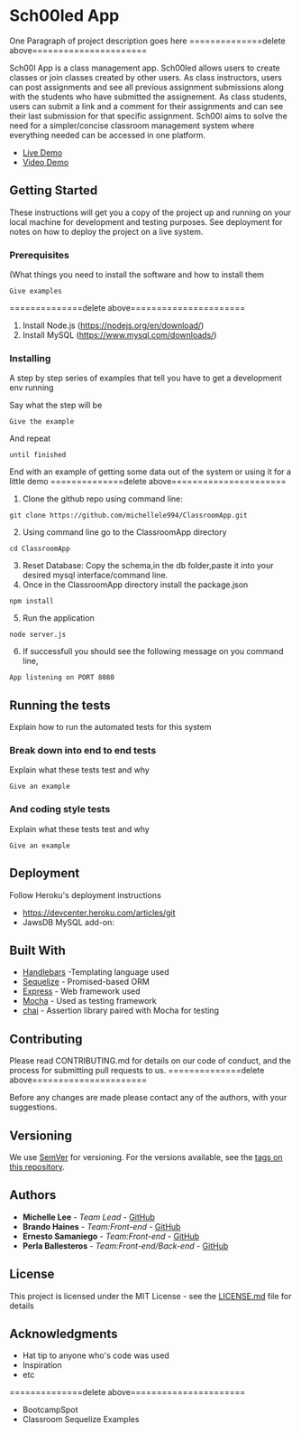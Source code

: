 # Sch00led App
One Paragraph of project description goes here
==============delete above======================

Sch00l App is a class management app. Sch00led allows users to create classes or join classes created by other users. As class instructors, users can post assignments and see all previous assignment submissions along with the students who have submitted the assignement. As class students, users can submit a link and a comment for their assignments and can see their last submission for that specific assignment. Sch00l aims to solve the need for a simpler/concise classroom management system where everything needed can be accessed in one platform.

* [Live Demo](https://sch00led.herokuapp.com/)
* [Video Demo](https://youtu.be/scpvt3I9q3I)

## Getting Started
These instructions will get you a copy of the project up and running on your local machine for development and testing purposes. See deployment for notes on how to deploy the project on a live system.

### Prerequisites
(What things you need to install the software and how to install them
```
Give examples
```
==============delete above======================

1. Install Node.js  (https://nodejs.org/en/download/)
2. Install MySQL (https://www.mysql.com/downloads/)
### Installing

A step by step series of examples that tell you have to get a development env running

Say what the step will be

```
Give the example
```

And repeat

```
until finished
```

End with an example of getting some data out of the system or using it for a little demo
==============delete above======================

1. Clone the github repo using command line:
```
git clone https://github.com/michellele994/ClassroomApp.git
``` 
2. Using command line go to the ClassroomApp directory
```
cd ClassroomApp
```
3. Reset Database: Copy the schema,in the db folder,paste it into your desired mysql interface/command line.
4. Once in the ClassroomApp directory install the package.json
```
npm install
```
5. Run the application
```
node server.js
```
6. If successfull you should see the following message on you command line, 
```
App listening on PORT 8080
```

## Running the tests

Explain how to run the automated tests for this system

### Break down into end to end tests

Explain what these tests test and why

```
Give an example
```

### And coding style tests

Explain what these tests test and why

```
Give an example
```

## Deployment
Follow Heroku's deployment instructions
* https://devcenter.heroku.com/articles/git
* JawsDB MySQL add-on:

## Built With
* [Handlebars](http://handlebarsjs.com/) -Templating language used
* [Sequelize](http://docs.sequelizejs.com/) - Promised-based ORM 
* [Express](http://expressjs.com/) - Web framework used
* [Mocha](https://mochajs.org/) - Used as testing framework
* [chai](http://www.chaijs.com/) - Assertion library paired with Mocha for testing


## Contributing
Please read CONTRIBUTING.md for details on our code of conduct, and the process for submitting pull requests to us.
==============delete above======================

Before any changes are made please contact any of the authors, with your suggestions.
## Versioning

We use [SemVer](http://semver.org/) for versioning. For the versions available, see the [tags on this repository](https://github.com/your/project/tags). 

## Authors
* **Michelle Lee** - *Team Lead* - [GitHub](https://github.com/michellele994)
* **Brando Haines** - *Team:Front-end* - [GitHub](https://github.com/bhaines3)
* **Ernesto Samaniego** - *Team:Front-end* - [GitHub](https://github.com/ernesto13)
* **Perla Ballesteros** - *Team:Front-end/Back-end* - [GitHub](https://github.com/perlaballesteros)

## License
This project is licensed under the MIT License - see the [LICENSE.md](LICENSE.md) file for details

## Acknowledgments
* Hat tip to anyone who's code was used
* Inspiration
* etc

==============delete above======================
* BootcampSpot
* Classroom Sequelize Examples
